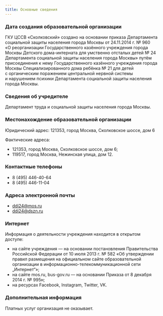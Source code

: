 ```yaml
---
title: Основные сведения
---
```


### Дата создания образовательной организации
ГКУ ЦССВ «Сколковский» создано на основании приказа Департамента социальной защиты населения города Москвы
от 24.11.2014 г. № 960 «О реорганизации Государственного казённого учреждения города Москвы Детского дома-интерната
для умственно отсталых детей № 24 Департамента социальной защиты населения города Москвы» путём присоединения к нему
Государственного казённого учреждения города Москвы Специализированного дома ребёнка № 21 для детей с органическим
поражением центральной нервной системы и нарушением психики Департамента социальной защиты населения города Москвы.

### Сведения об учредителе
Департамент труда и социальной защиты населения города Москвы.

### Местонахождение образовательной организации
Юридический адрес: 121353, город Москва, Сколковское шоссе, дом 6

Фактические адреса:
* 121353, город Москва, Сколковское шоссе, дом 6;
* 119517, город Москва, Нежинская улица, дом 12.

### Контактные телефоны
* 8 (495) 446-40-64
* 8 (495) 446-11-04

### Адреса электронной почты
* [ddi24@mos.ru](mailto:ddi24@mos.ru)
* [ddi24@dszn.ru](mailto:ddi24@dszn.ru)

### Интернет
Информация о деятельности учреждения находится в открытом доступе:
* на сайте учреждения — на основании постановления Правительства Российской Федерации от 10 июля 2013 г. № 582
«Об утверждении правил размещения на официальном сайте образовательной организации в информационно-телекоммуникационной
сети „Интернет“»;
* на сайте mos.ru, bus-gov.ru — на основании Приказа от 8 декабря 2014 г. № 995н;
* на ресурсах Facebook, Instagram, Twitter, VK.

### Дополнительная информация
Платных услуг организация не оказывает.
